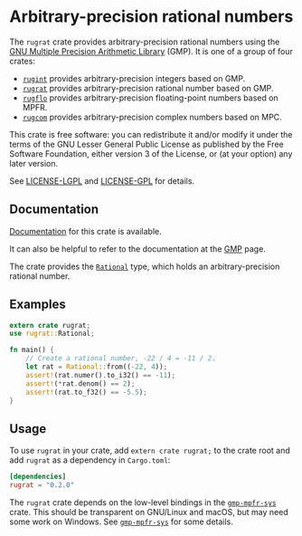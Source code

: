 # Arbitrary-precision rational numbers

The `rugrat` crate provides arbitrary-precision rational numbers using
the [GNU Multiple Precision Arithmetic Library](https://gmplib.org/)
(GMP). It is one of a group of four crates:

* [`rugint`](https://gitlab.com/tspiteri/rugint)
  provides arbitrary-precision integers based on GMP.
* [`rugrat`](https://gitlab.com/tspiteri/rugrat)
  provides arbitrary-precision rational number based on GMP.
* [`rugflo`](https://gitlab.com/tspiteri/rugflo)
  provides arbitrary-precision floating-point numbers based on MPFR.
* [`rugcom`](https://gitlab.com/tspiteri/rugcom)
  provides arbitrary-precision complex numbers based on MPC.

This crate is free software: you can redistribute it and/or modify it
under the terms of the GNU Lesser General Public License as published
by the Free Software Foundation, either version 3 of the License, or
(at your option) any later version.
  
See [LICENSE-LGPL](LICENSE-LGPL.md) and [LICENSE-GPL](LICENSE-GPL.md)
for details.

## Documentation

[Documentation](https://tspiteri.gitlab.io/gmp-mpfr/rugrat/) for this
crate is available.

It can also be helpful to refer to the documentation at the
[GMP](https://gmplib.org/manual/) page.

The crate provides the
[`Rational`](http://tspiteri.gitlab.io/gmp-mpfr/current/rugrat/struct.Rational.html)
type, which holds an arbitrary-precision rational number.

## Examples

```rust
extern crate rugrat;
use rugrat::Rational;

fn main() {
    // Create a rational number, -22 / 4 = -11 / 2.
    let rat = Rational::from((-22, 4));
    assert!(rat.numer().to_i32() == -11);
    assert!(*rat.denom() == 2);
    assert!(rat.to_f32() == -5.5);
}
```

## Usage

To use `rugrat` in your crate, add `extern crate rugrat;` to the crate
root and add `rugrat` as a dependency in `Cargo.toml`:

```toml
[dependencies]
rugrat = "0.2.0"
```

The `rugrat` crate depends on the low-level bindings in the
[`gmp-mpfr-sys`](https://gitlab.com/tspiteri/gmp-mpfr-sys) crate. This
should be transparent on GNU/Linux and macOS, but may need some work
on Windows. See
[`gmp-mpfr-sys`](https://gitlab.com/tspiteri/gmp-mpfr-sys) for some
details.
